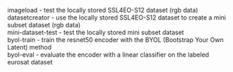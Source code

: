 imageload - test the locally stored SSL4EO-S12 dataset (rgb data)  
datasetcreator - use the locally stored SSL4EO-S12 dataset to create a mini subset dataset (rgb data)  
mini-dataset-test - test the locally stored mini subset dataset  
byol-train - train the resnet50 encoder with the BYOL (Bootstrap Your Own Latent) method  
byol-eval - evaluate the encoder with a linear classifier on the labeled eurosat dataset  
